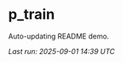 # p_train

Auto-updating README demo.

<!--START_SECTION:status-->
_Last run: 2025-09-01 14:39 UTC_
<!--END_SECTION:status-->





























































































































































































































































